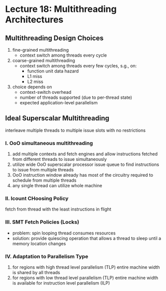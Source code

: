 # Lecture 18: Multithreading Architectures
## Multithreading Design Choices
1. fine-grained multithreading
    - context switch among threads every cycle
2. coarse-grained multithreading
    - context switch among threads every few cycles, s.g., on:
        - function unit data hazard
        - L1 miss
        - L2 miss
3. choice depends on
    - context-switch overhead
    - number of threads supported (due to per-thread state)
    - expected application-level parallelism
## Ideal Superscalar Multithreading
interleave multiple threads to multiple issue slots with no restrictions
### I. OoO simultaneous multithreading
1. add multiple contexts and fetch engines and allow instructions fetched from different threads to issue simultaneously
2. utilize wide OoO superscalar processor issue queue to find instructions to issue from multiple threads
3. OoO instruction window already has most of the circuitry required to schedule from multiple threads
4. any single thread can utilize whole machine
### II. Icount CHoosing Policy
fetch from thread with the least instructions in flight
### III. SMT Fetch Policies (Locks)
- problem: spin looping thread consumes resources
- solution: provide quiescing operation that allows a thread to sleep until a memory location changes
### IV. Adaptation to Parallelism Type
1. for regions with high thread level parallelism (TLP) entire machine width is shared by all threads
2. for regions with low thread level parallelism (TLP) entire machine width is available for instruction level parallelism (ILP)
